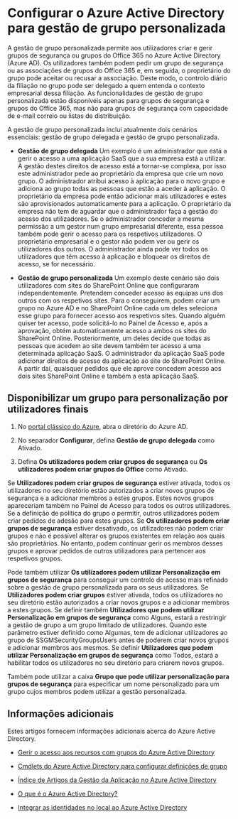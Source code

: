 <properties
    pageTitle="Configurar o Azure Active Directory para gestão personalizada de acesso à aplicação|Microsoft Azure"
    description="A gestão de grupo personalizada permite aos utilizadores criarem e gerirem grupos do Office 365 no Azure Active Directory ou grupos de segurança e oferece aos utilizadores a possibilidade de solicitar filiação num grupo de segurança ou em grupos do Office 365"
    services="active-directory"
    documentationCenter=""
  authors="curtand"
    manager="femila"
    editor=""
    />

<tags
    ms.service="active-directory"
    ms.workload="identity"
    ms.tgt_pltfrm="na"
    ms.devlang="na"
    ms.topic="get-started-article"
    ms.date="08/10/2016"
    ms.author="curtand"/>

# Configurar o Azure Active Directory para gestão de grupo personalizada

A gestão de grupo personalizada permite aos utilizadores criar e gerir grupos de segurança ou grupos do Office 365 no Azure Active Directory (Azure AD). Os utilizadores também podem pedir um grupo de segurança ou as associações de grupos do Office 365 e, em seguida, o proprietário do grupo pode aceitar ou recusar a associação. Deste modo, o controlo diário da filiação no grupo pode ser delegado a quem entenda o contexto empresarial dessa filiação. As funcionalidades de gestão de grupo personalizada estão disponíveis apenas para grupos de segurança e grupos do Office 365, mas não para grupos de segurança com capacidade de e-mail correio ou listas de distribuição.

A gestão de grupo personalizada inclui atualmente dois cenários essenciais: gestão de grupo delegada e gestão de grupo personalizada.

- **Gestão de grupo delegada**
   Um exemplo é um administrador que está a gerir o acesso a uma aplicação SaaS que a sua empresa está a utilizar. A gestão destes direitos de acesso está a tornar-se complexa, por isso este administrador pede ao proprietário da empresa que crie um novo grupo. O administrador atribui acesso à aplicação para o novo grupo e adiciona ao grupo todas as pessoas que estão a aceder à aplicação. O proprietário da empresa pode então adicionar mais utilizadores e estes são aprovisionados automaticamente para a aplicação. O proprietário da empresa não tem de aguardar que o administrador faça a gestão do acesso dos utilizadores. Se o administrador conceder a mesma permissão a um gestor num grupo empresarial diferente, essa pessoa também pode gerir o acesso para os respetivos utilizadores. O proprietário empresarial e o gestor não podem ver ou gerir os utilizadores dos outros. O administrador ainda pode ver todos os utilizadores que têm acesso à aplicação e bloquear os direitos de acesso, se for necessário.

- **Gestão de grupo personalizada**
   Um exemplo deste cenário são dois utilizadores com sites do SharePoint Online que configuraram independentemente. Pretendem conceder acesso às equipas uns dos outros com os respetivos sites. Para o conseguirem, podem criar um grupo no Azure AD e no SharePoint Online cada um deles seleciona esse grupo para fornecer acesso aos respetivos sites. Quando alguém quiser ter acesso, pode solicitá-lo no Painel de Acesso e, após a aprovação, obtém automaticamente acesso a ambos os sites do SharePoint Online. Posteriormente, um deles decide que todas as pessoas que acedem ao site devem também ter acesso a uma determinada aplicação SaaS. O administrador da aplicação SaaS pode adicionar direitos de acesso da aplicação ao site do SharePoint Online. A partir daí, quaisquer pedidos que ele aprove concedem acesso aos dois sites SharePoint Online e também a esta aplicação SaaS.

## Disponibilizar um grupo para personalização por utilizadores finais

1. No [portal clássico do Azure](https://manage.windowsazure.com), abra o diretório do Azure AD.

2. No separador **Configurar**, defina **Gestão de grupo delegada** como Ativado.

3. Defina **Os utilizadores podem criar grupos de segurança** ou **Os utilizadores podem criar grupos do Office** como Ativado.

Se **Utilizadores podem criar grupos de segurança** estiver ativada, todos os utilizadores no seu diretório estão autorizados a criar novos grupos de segurança e a adicionar membros a estes grupos. Estes novos grupos apareceriam também no Painel de Acesso para todos os outros utilizadores. Se a definição de política do grupo o permitir, outros utilizadores podem criar pedidos de adesão para estes grupos. Se **Os utilizadores podem criar grupos de segurança** estiver desativado, os utilizadores não podem criar grupos e não é possível alterar os grupos existentes em relação aos quais são proprietários. No entanto, podem continuar gerir os membros desses grupos e aprovar pedidos de outros utilizadores para pertencer aos respetivos grupos.

Pode também utilizar **Os utilizadores podem utilizar Personalização em grupos de segurança** para conseguir um controlo de acesso mais refinado sobre a gestão de grupo personalizada para os seus utilizadores. Se **Utilizadores podem criar grupos** estiver ativada, todos os utilizadores no seu diretório estão autorizados a criar novos grupos e a adicionar membros a estes grupos. Se definir também **Utilizadores que podem utilizar Personalização em grupos de segurança** como Alguns, estará a restringir a gestão de grupo a um grupo limitado de utilizadores. Quando este parâmetro estiver definido como Algumas, tem de adicionar utilizadores ao grupo de SSGMSecurityGroupsUsers antes de poderem criar novos grupos e adicionar membros aos mesmos. Se definir **Utilizadores que podem utilizar Personalização em grupos de segurança** como Todos, estará a habilitar todos os utilizadores no seu diretório para criarem novos grupos.

Também pode utilizar a caixa **Grupo que pode utilizar personalização para grupos de segurança** para especificar um nome personalizado para um grupo cujos membros podem utilizar a gestão personalizada.

## Informações adicionais

Estes artigos fornecem informações adicionais acerca do Azure Active Directory.

* [Gerir o acesso aos recursos com grupos do Azure Active Directory](active-directory-manage-groups.md)

* [Cmdlets do Azure Active Directory para configurar definições de grupo](active-directory-accessmanagement-groups-settings-cmdlets.md)

* [Índice de Artigos da Gestão da Aplicação no Azure Active Directory](active-directory-apps-index.md)

* [O que é o Azure Active Directory?](active-directory-whatis.md)

* [Integrar as identidades no local ao Azure Active Directory](active-directory-aadconnect.md)



<!--HONumber=ago16_HO4-->


